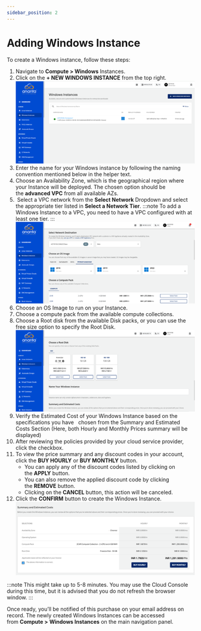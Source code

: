 ```yaml
---
sidebar_position: 2
---
```

# Adding Windows Instance
To create a Windows instance, follow these steps:

1. Navigate to **Compute > Windows** Instances.
2. Click on the **+ NEW WINDOWS INSTANCE** from the top right.
	![Windows Instance creation](img/WindowsInstance2.png)
3. Enter the name for your Windows instance by following the naming convention mentioned below in the helper text.
4.  Choose an Availability Zone, which is the geographical region where your Instance will be deployed. The chosen option should be the **advanced VPC** from all available AZs.
5.  Select a VPC network from the **Select Network** Dropdown and select the appropriate tier listed in **Select a Network Tier**.
	:::note
	To add a Windows Instance to a VPC, you need to have a VPC configured with at least one tier.
	:::
	![Windows Instance](img/WindowsInstance4.png)
6. Choose an OS Image to run on your Instance. 
7. Choose a compute pack from the available compute collections.
8. Choose a Root disk from the available Disk packs, or you can use the free size option to specify the Root Disk.
   ![Root Disk](img/WindowsRootDisk.png)
9. Verify the Estimated Cost of your Windows Instance based on the specifications you have   chosen from the Summary and Estimated Costs Section (Here, both Hourly and Monthly Prices summary will be displayed)
10. After reviewing the policies provided by your cloud service provider, click the checkbox.
11. To view the price summary and any discount codes in your account, click the **BUY HOURLY** or **BUY MONTHLY** button.
    - You can apply any of the discount codes listed by clicking on the **APPLY** button. 
    - You can also remove the applied discount code by clicking the **REMOVE** button. 
    - Clicking on the **CANCEL** button, this action will be canceled.
12. Click the **CONFIRM**  button to create the Windows Instance.
    ![Summary and Estimated ](img/WindowsInstance5.png)

:::note 
This might take up to 5-8 minutes. You may use the Cloud Console during this time, but it is advised that you do not refresh the browser window.
:::

Once ready, you’ll be notified of this purchase on your email address on record. The newly created Windows Instances can be accessed from **Compute >** **Windows Instances** on the main navigation panel.